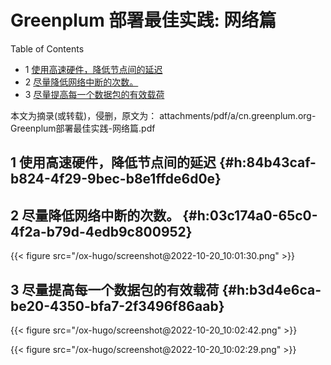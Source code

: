 # Greenplum 部署最佳实践: 网络篇


<div class="ox-hugo-toc toc has-section-numbers">

<div class="heading">Table of Contents</div>

- <span class="section-num">1</span> [使用高速硬件，降低节点间的延迟](#h:84b43caf-b824-4f29-9bec-b8e1ffde6d0e)
- <span class="section-num">2</span> [尽量降低网络中断的次数。](#h:03c174a0-65c0-4f2a-b79d-4edb9c800952)
- <span class="section-num">3</span> [尽量提高每一个数据包的有效载荷](#h:b3d4e6ca-be20-4350-bfa7-2f3496f86aab)

</div>
<!--endtoc-->


本文为摘录(或转载)，侵删，原文为： attachments/pdf/a/cn.greenplum.org-Greenplum部署最佳实践-网络篇.pdf



## <span class="section-num">1</span> 使用高速硬件，降低节点间的延迟 {#h:84b43caf-b824-4f29-9bec-b8e1ffde6d0e}


## <span class="section-num">2</span> 尽量降低网络中断的次数。 {#h:03c174a0-65c0-4f2a-b79d-4edb9c800952}

<a id="figure--fig:screenshot@2022-10-20-10:01:30"></a>

{{< figure src="/ox-hugo/screenshot@2022-10-20_10:01:30.png" >}}


## <span class="section-num">3</span> 尽量提高每一个数据包的有效载荷 {#h:b3d4e6ca-be20-4350-bfa7-2f3496f86aab}

<a id="figure--fig:screenshot@2022-10-20-10:02:42"></a>

{{< figure src="/ox-hugo/screenshot@2022-10-20_10:02:42.png" >}}

<a id="figure--fig:screenshot@2022-10-20-10:02:29"></a>

{{< figure src="/ox-hugo/screenshot@2022-10-20_10:02:29.png" >}}

